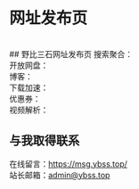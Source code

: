 # 网址发布页
<br />
## 野比三石网址发布页
搜索聚合：<https://www.ybss.top/>
<br />
开放网盘：<https://pan.ybss.top/>
<br />
博客：<https://blog.ybss.top/>
<br />
下载加速：<https://d.ybss.top/>
<br />
优惠券：<https://in52.shop/>
<br />
视频解析：<https://v.ybss.top/>
<br />

## 与我取得联系
在线留言：<https://msg.ybss.top/>
<br />
站长邮箱：<a href="admin@ybss.top">admin@ybss.top</a>
